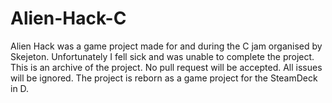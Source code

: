 # Alien-Hack-C
Alien Hack was a game project made for and during the C jam organised by Skejeton. Unfortunately I fell sick and was unable to complete the project. This is an archive of the project. No pull request will be accepted. All issues will be ignored. The project is reborn as a game project for the SteamDeck in D.
